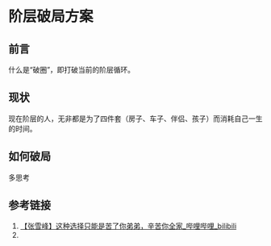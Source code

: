 
# 阶层破局方案


## 前言

什么是“破圈”，即打破当前的阶层循环。

## 现状

现在阶层的人，无非都是为了四件套（房子、车子、伴侣、孩子）而消耗自己一生的时间。

## 如何破局

多思考

## 参考链接
1. [【张雪峰】这种选择只能是苦了你弟弟，辛苦你全家\_哔哩哔哩\_bilibili](https://www.bilibili.com/video/BV1w2421A7tC/)
2. 